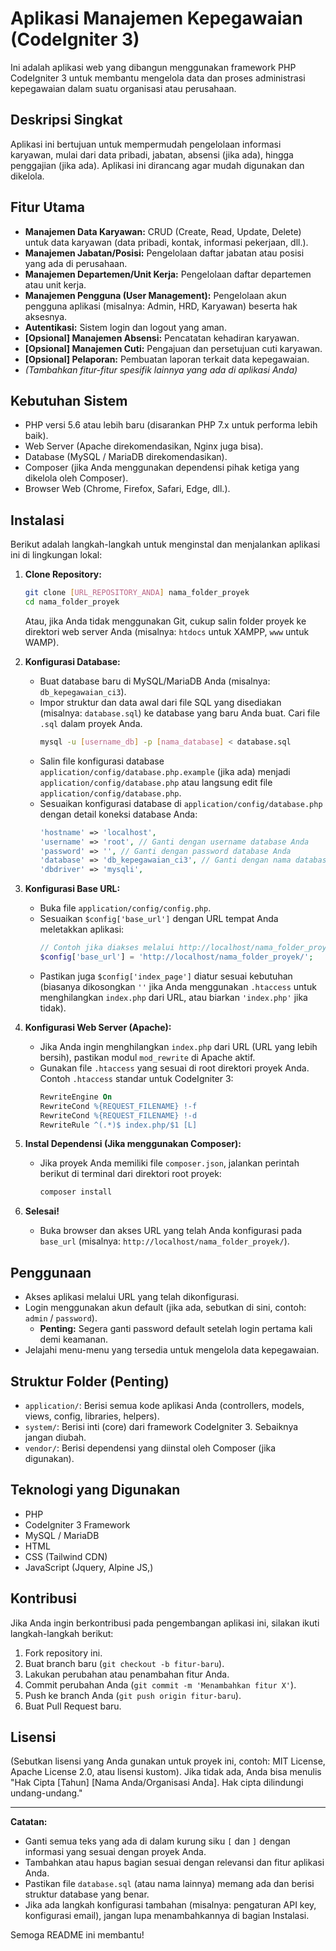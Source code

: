 # Aplikasi Manajemen Kepegawaian (CodeIgniter 3)

Ini adalah aplikasi web yang dibangun menggunakan framework PHP CodeIgniter 3 untuk membantu mengelola data dan proses administrasi kepegawaian dalam suatu organisasi atau perusahaan.

## Deskripsi Singkat

Aplikasi ini bertujuan untuk mempermudah pengelolaan informasi karyawan, mulai dari data pribadi, jabatan, absensi (jika ada), hingga penggajian (jika ada). Aplikasi ini dirancang agar mudah digunakan dan dikelola.

## Fitur Utama

* **Manajemen Data Karyawan:** CRUD (Create, Read, Update, Delete) untuk data karyawan (data pribadi, kontak, informasi pekerjaan, dll.).
* **Manajemen Jabatan/Posisi:** Pengelolaan daftar jabatan atau posisi yang ada di perusahaan.
* **Manajemen Departemen/Unit Kerja:** Pengelolaan daftar departemen atau unit kerja.
* **Manajemen Pengguna (User Management):** Pengelolaan akun pengguna aplikasi (misalnya: Admin, HRD, Karyawan) beserta hak aksesnya.
* **Autentikasi:** Sistem login dan logout yang aman.
* **[Opsional] Manajemen Absensi:** Pencatatan kehadiran karyawan.
* **[Opsional] Manajemen Cuti:** Pengajuan dan persetujuan cuti karyawan.
* **[Opsional] Pelaporan:** Pembuatan laporan terkait data kepegawaian.
* *(Tambahkan fitur-fitur spesifik lainnya yang ada di aplikasi Anda)*

## Kebutuhan Sistem

* PHP versi 5.6 atau lebih baru (disarankan PHP 7.x untuk performa lebih baik).
* Web Server (Apache direkomendasikan, Nginx juga bisa).
* Database (MySQL / MariaDB direkomendasikan).
* Composer (jika Anda menggunakan dependensi pihak ketiga yang dikelola oleh Composer).
* Browser Web (Chrome, Firefox, Safari, Edge, dll.).

## Instalasi

Berikut adalah langkah-langkah untuk menginstal dan menjalankan aplikasi ini di lingkungan lokal:

1.  **Clone Repository:**
    ```bash
    git clone [URL_REPOSITORY_ANDA] nama_folder_proyek
    cd nama_folder_proyek
    ```
    Atau, jika Anda tidak menggunakan Git, cukup salin folder proyek ke direktori web server Anda (misalnya: `htdocs` untuk XAMPP, `www` untuk WAMP).

2.  **Konfigurasi Database:**
    * Buat database baru di MySQL/MariaDB Anda (misalnya: `db_kepegawaian_ci3`).
    * Impor struktur dan data awal dari file SQL yang disediakan (misalnya: `database.sql`) ke database yang baru Anda buat. Cari file `.sql` dalam proyek Anda.
        ```bash
        mysql -u [username_db] -p [nama_database] < database.sql
        ```
    * Salin file konfigurasi database `application/config/database.php.example` (jika ada) menjadi `application/config/database.php` atau langsung edit file `application/config/database.php`.
    * Sesuaikan konfigurasi database di `application/config/database.php` dengan detail koneksi database Anda:
        ```php
        'hostname' => 'localhost',
        'username' => 'root', // Ganti dengan username database Anda
        'password' => '', // Ganti dengan password database Anda
        'database' => 'db_kepegawaian_ci3', // Ganti dengan nama database Anda
        'dbdriver' => 'mysqli',
        ```

3.  **Konfigurasi Base URL:**
    * Buka file `application/config/config.php`.
    * Sesuaikan `$config['base_url']` dengan URL tempat Anda meletakkan aplikasi:
        ```php
        // Contoh jika diakses melalui http://localhost/nama_folder_proyek/
        $config['base_url'] = 'http://localhost/nama_folder_proyek/';
        ```
    * Pastikan juga `$config['index_page']` diatur sesuai kebutuhan (biasanya dikosongkan `''` jika Anda menggunakan `.htaccess` untuk menghilangkan `index.php` dari URL, atau biarkan `'index.php'` jika tidak).

4.  **Konfigurasi Web Server (Apache):**
    * Jika Anda ingin menghilangkan `index.php` dari URL (URL yang lebih bersih), pastikan modul `mod_rewrite` di Apache aktif.
    * Gunakan file `.htaccess` yang sesuai di root direktori proyek Anda. Contoh `.htaccess` standar untuk CodeIgniter 3:
        ```apache
        RewriteEngine On
        RewriteCond %{REQUEST_FILENAME} !-f
        RewriteCond %{REQUEST_FILENAME} !-d
        RewriteRule ^(.*)$ index.php/$1 [L]
        ```

5.  **Instal Dependensi (Jika menggunakan Composer):**
    * Jika proyek Anda memiliki file `composer.json`, jalankan perintah berikut di terminal dari direktori root proyek:
        ```bash
        composer install
        ```

6.  **Selesai!**
    * Buka browser dan akses URL yang telah Anda konfigurasi pada `base_url` (misalnya: `http://localhost/nama_folder_proyek/`).

## Penggunaan

* Akses aplikasi melalui URL yang telah dikonfigurasi.
* Login menggunakan akun default (jika ada, sebutkan di sini, contoh: `admin` / `password`).
    * **Penting:** Segera ganti password default setelah login pertama kali demi keamanan.
* Jelajahi menu-menu yang tersedia untuk mengelola data kepegawaian.

## Struktur Folder (Penting)

* `application/`: Berisi semua kode aplikasi Anda (controllers, models, views, config, libraries, helpers).
* `system/`: Berisi inti (core) dari framework CodeIgniter 3. Sebaiknya jangan diubah.
* `vendor/`: Berisi dependensi yang diinstal oleh Composer (jika digunakan).

## Teknologi yang Digunakan

* PHP
* CodeIgniter 3 Framework
* MySQL / MariaDB
* HTML
* CSS (Tailwind CDN)
* JavaScript (Jquery, Alpine JS,)

## Kontribusi

Jika Anda ingin berkontribusi pada pengembangan aplikasi ini, silakan ikuti langkah-langkah berikut:
1.  Fork repository ini.
2.  Buat branch baru (`git checkout -b fitur-baru`).
3.  Lakukan perubahan atau penambahan fitur Anda.
4.  Commit perubahan Anda (`git commit -m 'Menambahkan fitur X'`).
5.  Push ke branch Anda (`git push origin fitur-baru`).
6.  Buat Pull Request baru.

## Lisensi

(Sebutkan lisensi yang Anda gunakan untuk proyek ini, contoh: MIT License, Apache License 2.0, atau lisensi kustom). Jika tidak ada, Anda bisa menulis "Hak Cipta [Tahun] [Nama Anda/Organisasi Anda]. Hak cipta dilindungi undang-undang."

---

**Catatan:**
* Ganti semua teks yang ada di dalam kurung siku `[` dan `]` dengan informasi yang sesuai dengan proyek Anda.
* Tambahkan atau hapus bagian sesuai dengan relevansi dan fitur aplikasi Anda.
* Pastikan file `database.sql` (atau nama lainnya) memang ada dan berisi struktur database yang benar.
* Jika ada langkah konfigurasi tambahan (misalnya: pengaturan API key, konfigurasi email), jangan lupa menambahkannya di bagian Instalasi.

Semoga README ini membantu!